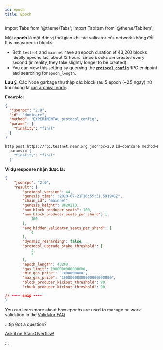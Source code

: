 ```yaml
---
id: epoch
title: Epoch
---
```


import Tabs from '@theme/Tabs';
import TabItem from '@theme/TabItem';


Một **epoch** là một đơn vị thời gian khi các validator của network không đổi. It is measured in blocks:

- Both `testnet` and `mainnet` have an epoch duration of 43,200 blocks. Ideally epochs last about 12 hours, since blocks are created every second (in reality, they take slightly longer to be created).
- You can view this setting by querying the **[`protocol_config`](/api/rpc/setup#protocol-config)** RPC endpoint and searching for `epoch_length`.

**Lưu ý:** Các Node garbage thu thập các block sau 5 epoch (~2.5 ngày) trừ khi chúng là [các archival node](https://near-nodes.io/intro/node-types#archival-node).

**Example:**

<Tabs>

<TabItem value="json" label="JSON" default>

```json
{
  "jsonrpc": "2.0",
  "id": "dontcare",
  "method": "EXPERIMENTAL_protocol_config",
  "params": {
    "finality": "final"
  }
}
```

</TabItem>

<TabItem value="http" label="HTTPie">

```bash
http post https://rpc.testnet.near.org jsonrpc=2.0 id=dontcare method=EXPERIMENTAL_protocol_config \
  params:='{
    "finality": "final"
  }'
```

</TabItem>

</Tabs>

**Ví dụ response nhận được là:**

```json
{
    "jsonrpc": "2.0",
    "result": {
        "protocol_version": 44,
        "genesis_time": "2020-07-21T16:55:51.591948Z",
        "chain_id": "mainnet",
        "genesis_height": 9820210,
        "num_block_producer_seats": 100,
        "num_block_producer_seats_per_shard": [
            100
        ],
        "avg_hidden_validator_seats_per_shard": [
            0
        ],
        "dynamic_resharding": false,
        "protocol_upgrade_stake_threshold": [
            4,
            5
        ],
        "epoch_length": 43200,
        "gas_limit": 1000000000000000,
        "min_gas_price": "1000000000",
        "max_gas_price": "10000000000000000000000",
        "block_producer_kickout_threshold": 90,
        "chunk_producer_kickout_threshold": 90,

// ---- snip ----
}
```

You can learn more about how epochs are used to manage network validation in the [Validator FAQ](https://github.com/near/wiki/blob/master/Archive/validators/faq.md#what-is-an-epoch).

:::tip Got a question?

<a href="https://stackoverflow.com/questions/tagged/nearprotocol"> Ask it on StackOverflow! </a>

:::
